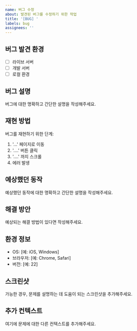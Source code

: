 ```yaml
---
name: 버그 수정
about: 발견된 버그를 수정하기 위한 작업
title: '[BUG] '
labels: bug
assignees: ''
---
```


## 버그 발견 환경
- [ ] 라이브 서버
- [ ] 개발 서버
- [ ] 로컬 환경

## 버그 설명
버그에 대한 명확하고 간단한 설명을 작성해주세요.

## 재현 방법
버그를 재현하기 위한 단계:
1. '...' 페이지로 이동
2. '....' 버튼 클릭
3. '....' 까지 스크롤
4. 에러 발생

## 예상했던 동작
예상했던 동작에 대한 명확하고 간단한 설명을 작성해주세요.

## 해결 방안
예상되는 해결 방법이 있다면 작성해주세요.

## 환경 정보
- OS: [예: iOS, Windows]
- 브라우저: [예: Chrome, Safari]
- 버전: [예: 22]

## 스크린샷
가능한 경우, 문제를 설명하는 데 도움이 되는 스크린샷을 추가해주세요.

## 추가 컨텍스트
여기에 문제에 대한 다른 컨텍스트를 추가해주세요. 
